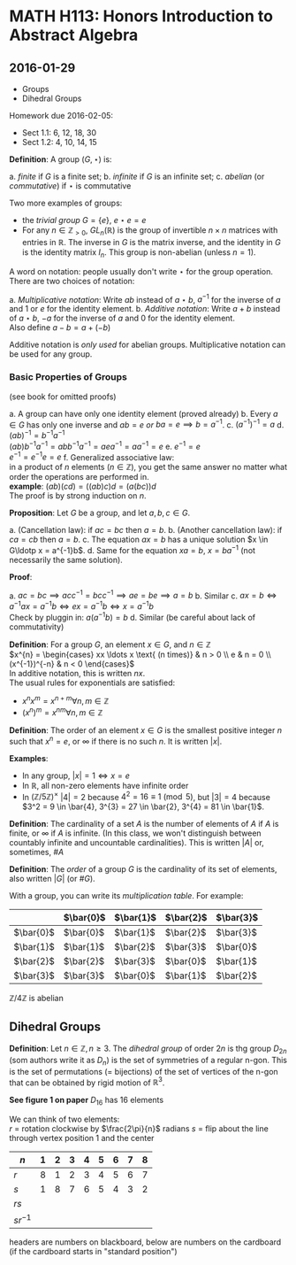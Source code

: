 # MATH H113: Honors Introduction to Abstract Algebra
## 2016-01-29

- Groups
- Dihedral Groups

Homework due 2016-02-05:

- Sect 1.1: 6, 12, 18, 30
- Sect 1.2: 4, 10, 14, 15

**Definition**: A group $(G, \star)$ is:

a. *finite* if $G$ is a finite set;
b. *infinite* if $G$ is an infinite set;
c. *abelian* (or *commutative*) if $\star$ is commutative

Two more examples of groups:

- the *trivial group* $G = \{e\}$, $e \star e = e$
- For any $n \in \mathbb{Z}_{> 0}$, $GL_{n}(\mathbb{R})$ is the group of invertible $n \times n$ matrices with entries in $\mathbb{R}$. The inverse in $G$ is the matrix inverse, and the identity in $G$ is the identity matrix $I_n$. This group is non-abelian (unless $n = 1$).

A word on notation: people usually don't write $\star$ for the group operation. There are two choices of notation:

a. *Multiplicative notation*: Write $ab$ instead of $a \star b$, $a^{-1}$ for the inverse of $a$ and 1 or $e$ for the identity element.
b. *Additive notation*: Write $a + b$ instead of $a \star b$, $-a$ for the inverse of $a$ and $0$ for the identity element. \
   Also define $a - b = a + (-b)$

Additive notation is *only used* for abelian groups. Multiplicative notation can be used for any group.

### Basic Properties of Groups
(see book for omitted proofs)

a. A group can have only one identity element (proved already)
b. Every $a \in G$ has only one inverse and $ab = e$ *or* $ba = e \implies b = a^{-1}$.
c. $(a^{-1})^{-1} = a$
d. $(ab)^{-1} = b^{-1}a^{-1}$ \
   $(ab)b^{-1}a^{-1} = abb^{-1}a^{-1} = aea^{-1} = aa^{-1} = e$
e. $e^{-1} = e$ \
   $e^{-1} = e^{-1}e = e$
f. Generalized associative law: \
   in a product of $n$ elements ($n \in \mathbb{Z}$), you get the same answer no matter what order the operations are performed in. \
   **example**: $(ab)(cd) = ((ab)c)d = (a(bc))d$ \
   The proof is by strong induction on $n$.

**Proposition**: Let $G$ be a group, and let $a, b, c \in G$.

a. (Cancellation law): if $ac = bc$ then $a = b$.
b. (Another cancellation law): if $ca = cb$ then $a = b$.
c. The equation $ax = b$ has a unique solution $x \in G\ldotp x = a^{-1}b$.
d. Same for the equation $xa = b$, $x = ba^{-1}$ (not necessarily the same solution).

**Proof**:

a. $ac = bc \implies acc^{-1} = bcc^{-1} \implies ae = be \implies a = b$
b. Similar
c. $ax = b \iff a^{-1}ax = a^{-1}b \iff ex = a^{-1}b \iff x = a^{-1}b$ \
   Check by pluggin in: $a(a^{-1}b) = b$
d. Similar (be careful about lack of commutativity)

**Definition**: For a group $G$, an element $x \in G$, and $n \in \mathbb{Z}$ \
    $x^{n} = \begin{cases}
        xx \ldots x \text{ (n times)} & n > 0 \\
        e & n = 0 \\
        (x^{-1})^{-n} & n < 0
    \end{cases}$ \
In additive notation, this is written $nx$. \
The usual rules for exponentials are satisfied:

- $x^{n}x^{m} = x^{n + m} \forall n, m \in \mathbb{Z}$
- $(x^{n})^{m} = x^{nm} \forall n, m \in \mathbb{Z}$

**Definition**: The order of an element $x \in G$ is the smallest positive integer $n$ such that $x^n = e$, or $\infty$ if there is no such $n$. It is written $|x|$.

**Examples**:

- In any group, $|x| = 1 \iff x = e$
- In $\mathbb{R}$, all non-zero elements have infinite order
- In $(\mathbb{Z}/5\mathbb{Z})^{\times}$ $|4| = 2$ because $4^2 = 16 \equiv 1 \pmod{5}$, but $|3| = 4$ because $3^2 = 9 \in \bar{4}, 3^{3} = 27 \in \bar{2}, 3^{4} = 81 \in \bar{1}$.

**Definition**: The cardinality of a set $A$ is the number of elements of $A$ if $A$ is finite, or $\infty$ if $A$ is infinite. (In this class, we won't distinguish between countably infinite and uncountable cardinalities). This is written $|A|$ or, sometimes, $\#A$

**Definition**: The *order* of a group $G$ is the cardinality of its set of elements, also written $|G|$ (or $\#G$).

With a group, you can write its *multiplication table*. For example:

|           | $\bar{0}$ | $\bar{1}$ | $\bar{2}$ | $\bar{3}$ |
|-----------|-----------|-----------|-----------|-----------|
| $\bar{0}$ | $\bar{0}$ | $\bar{1}$ | $\bar{2}$ | $\bar{3}$ |
| $\bar{1}$ | $\bar{1}$ | $\bar{2}$ | $\bar{3}$ | $\bar{0}$ |
| $\bar{2}$ | $\bar{2}$ | $\bar{3}$ | $\bar{0}$ | $\bar{1}$ |
| $\bar{3}$ | $\bar{3}$ | $\bar{0}$ | $\bar{1}$ | $\bar{2}$ |

$\mathbb{Z}/4\mathbb{Z}$ is abelian

## Dihedral Groups

**Definition**: Let $n \in \mathbb{Z}, n \ge 3$. The *dihedral group* of order $2n$ is thg group $D_{2n}$ (som authors write it as $D_n$) is the set of symmetries of a regular n-gon. This is the set of permutations (= bijections) of the set of vertices of the n-gon that can be obtained by rigid motion of $\mathbb{R}^3$.

**See figure 1 on paper**
$D_{16}$ has 16 elements

We can think of two elements: \
$r$ = rotation clockwise by $\frac{2\pi}{n}$ radians
$s$ = flip about the line through vertex position 1 and the center

| $n$       | 1 | 2 | 3 | 4 | 5 | 6 | 7 | 8 |
|-----------|---|---|---|---|---|---|---|---|
| $r$       | 8 | 1 | 2 | 3 | 4 | 5 | 6 | 7 |
| $s$       | 1 | 8 | 7 | 6 | 5 | 4 | 3 | 2 |
| $rs$      |   |   |   |   |   |   |   |   |
| $sr^{-1}$ |   |   |   |   |   |   |   |   |

headers are numbers on blackboard, below are numbers on the cardboard (if the cardboard starts in "standard position")
